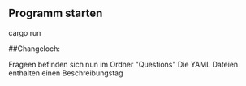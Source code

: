 ## Programm starten

cargo run

##Changeloch:

Frageen befinden sich nun im Ordner "Questions"
Die YAML Dateien enthalten einen Beschreibungstag
